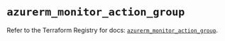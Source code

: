 # `azurerm_monitor_action_group`

Refer to the Terraform Registry for docs: [`azurerm_monitor_action_group`](https://registry.terraform.io/providers/hashicorp/azurerm/3.92.0/docs/resources/monitor_action_group).
